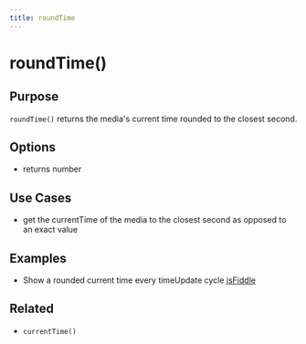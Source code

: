 ```yaml
---
title: roundTime
---
```

# roundTime() #

## Purpose ##

`roundTime()` returns the media's current time rounded to the closest second.

## Options ##

* returns number

## Use Cases ##

* get the currentTime of the media to the closest second as opposed to an exact value

## Examples ##

* Show a rounded current time every timeUpdate cycle [jsFiddle](http://jsfiddle.net/popcornjs/Nd7js/)

## Related ##

* `currentTime()`
